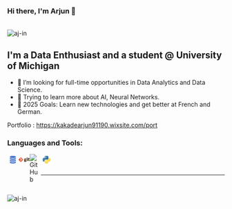 ### Hi there, I'm Arjun 👋 

<br>

<img src="https://komarev.com/ghpvc/?username=aj-in&label=Profile%20views&color=129e00&style=plastic" alt="aj-in" /> 

<br>


## I'm a Data Enthusiast and a student @ University of Michigan

- 🔭 I’m looking for full-time opportunities in Data Analytics and Data Science.
- 🌱 Trying to learn more about AI, Neural Networks.
- 🥅 2025 Goals: Learn new technologies and get better at French and German.

Portfolio : https://kakadearjun91190.wixsite.com/port



### Languages and Tools:


<img align="left" alt="SQL" width="26px" src="https://raw.githubusercontent.com/github/explore/80688e429a7d4ef2fca1e82350fe8e3517d3494d/topics/sql/sql.png" />
<img align="left" alt="Git" width="26px" src="https://raw.githubusercontent.com/github/explore/80688e429a7d4ef2fca1e82350fe8e3517d3494d/topics/git/git.png" />
<img align="left" alt="GitHub" width="26px" src="[https://raw.githubusercontent.com/github/explore/78df643247d429f6cc873026c0622819ad797942/topics/excel/excel.png](https://img.icons8.com/?size=100&id=117561&format=png&color=000000)" />
<img align="left" alt="Terminal" width="26px" src="https://raw.githubusercontent.com/github/explore/80688e429a7d4ef2fca1e82350fe8e3517d3494d/topics/python/python.png" />

<br />
<br />

---
<br>
<p><img align="left" src="https://github-readme-stats.vercel.app/api/top-langs?username=aj-in&show_icons=true&locale=en&layout=compact" alt="aj-in" /></p>


[linkedin]: https://www.linkedin.com/in/arjun-kakade-327a54187/
